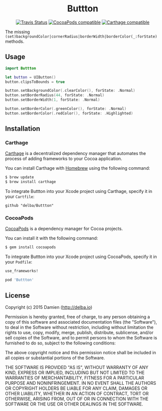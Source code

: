 <h1 align="center">Buttton</h1>
<p align="center">
  <a href="https://travis-ci.org/delba/Buttton"><img alt="Travis Status" src="https://img.shields.io/travis/delba/Buttton.svg"/></a>
  <a href="https://img.shields.io/cocoapods/v/Buttton.svg"><img alt="CocoaPods compatible" src="https://img.shields.io/cocoapods/v/Buttton.svg"/></a>
  <a href="https://github.com/Carthage/Carthage"><img alt="Carthage compatible" src="https://img.shields.io/badge/Carthage-compatible-4BC51D.svg?style=flat"/></a>
</p>

The missing `(set)backgroundColor|cornerRadius|borderWidth|borderColor(_:forState)` methods.

## Usage

```swift
import Buttton

let button = UIButton()
button.clipsToBounds = true

button.setBackgroundColor(.clearColor(), forState: .Normal)
button.setBorderRadius(44, forState: .Normal)
button.setBorderWidth(1, forState: .Normal)

button.setBorderColor(.greenColor(), forState: .Normal)
button.setBorderColor(.redColor(), forState: .Highlighted)
```

## Installation

### Carthage

[Carthage](https://github.com/Carthage/Carthage) is a decentralized dependency manager that automates the process of adding frameworks to your Cocoa application.

You can install Carthage with [Homebrew](http://brew.sh/) using the following command:

```bash
$ brew update
$ brew install carthage
```

To integrate Buttton into your Xcode project using Carthage, specify it in your `Cartfile`:

```ogdl
github "delba/Buttton"
```

### CocoaPods

[CocoaPods](http://cocoapods.org) is a dependency manager for Cocoa projects.

You can install it with the following command:

```bash
$ gem install cocoapods
```

To integrate Buttton into your Xcode project using CocoaPods, specify it in your `Podfile`:

```ruby
use_frameworks!

pod 'Buttton'
```

## License

Copyright (c) 2015 Damien (http://delba.io)

Permission is hereby granted, free of charge, to any person obtaining a copy
of this software and associated documentation files (the "Software"), to deal
in the Software without restriction, including without limitation the rights
to use, copy, modify, merge, publish, distribute, sublicense, and/or sell
copies of the Software, and to permit persons to whom the Software is
furnished to do so, subject to the following conditions:

The above copyright notice and this permission notice shall be included in all
copies or substantial portions of the Software.

THE SOFTWARE IS PROVIDED "AS IS", WITHOUT WARRANTY OF ANY KIND, EXPRESS OR
IMPLIED, INCLUDING BUT NOT LIMITED TO THE WARRANTIES OF MERCHANTABILITY,
FITNESS FOR A PARTICULAR PURPOSE AND NONINFRINGEMENT. IN NO EVENT SHALL THE
AUTHORS OR COPYRIGHT HOLDERS BE LIABLE FOR ANY CLAIM, DAMAGES OR OTHER
LIABILITY, WHETHER IN AN ACTION OF CONTRACT, TORT OR OTHERWISE, ARISING FROM,
OUT OF OR IN CONNECTION WITH THE SOFTWARE OR THE USE OR OTHER DEALINGS IN THE
SOFTWARE.
